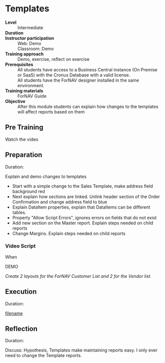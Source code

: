 # Templates
<dl>
  <dt><b>Level</b></dt>
  <dd>Intermediate</dd>
  <dt><b>Duration</b></dt>
  <dd></dd>
  <dt><b>Instructor participation</b></dt>
  <dd>Web: Demo<br>Classroom: Demo</dd>
  <dt><b>Training approach</b></dt>
  <dd>Demo, exercise, reflect on exercise</dd>
  <dt><b>Prerequisites</b></dt>
  <dd>All students have access to a Business Central instance (On Premise or SaaS) with the Cronus Database with a valid license. <br> All students have the ForNAV designer installed in the same environment.</dd>
  <dt><b>Training materials</b></dt>
  <dd>ForNAV Guide</dd>
  <dt><b>Objective</b></dt>
  <dd>After this module students can explain how changes to the templates will affect reports based on them</dd>
</dl>

## Pre Training
Watch the video []()

## Preparation
Duration:

Explain and demo changes to templates

* Start with a simple change to the Sales Template, make address field background red
* Next explain how sections are linked. Unlink header section of the Order Confirmation and change address field to blue
* Explain DataItem properties, explain that DataItems can be different tables.
* Property "Allow Script Errors", ignores errors on fields that do not exist
* Add new section on the Master report. Explain steps needed on child reports
* Change Margins. Explain steps needed on child reports

### Video Script
When 

DEMO

*Create 2 layouts for the ForNAV Customer List and 2 for the Vendor list.*

## Execution
Duration:

[filename](../../Exercises/Templates.Exercise.md ':include')

## Reflection
Duration:

Discuss: Hypothesis, Templates make maintaining reports easy. I only ever need to change the Template reports.
